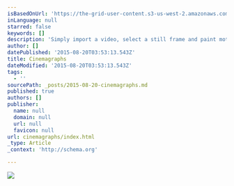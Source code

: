 ```yaml
---
isBasedOnUrl: 'https://the-grid-user-content.s3-us-west-2.amazonaws.com/45d3bddf-32ba-4a16-a660-44e33374523d.gif'
inLanguage: null
starred: false
keywords: []
description: 'Simply import a video, select a still frame and paint motion directly on the screen. Your cinemagraph instantly comes to life. Export in broadcast quality or upload to flixel.com and easily share with the world. Winner of a 2014 Apple Design Award.'
author: []
datePublished: '2015-08-20T03:53:13.543Z'
title: Cinemagraphs
dateModified: '2015-08-20T03:53:13.543Z'
tags:
  - ''
sourcePath: _posts/2015-08-20-cinemagraphs.md
published: true
authors: []
publisher:
  name: null
  domain: null
  url: null
  favicon: null
url: cinemagraphs/index.html
_type: Article
_context: 'http://schema.org'

---
```

![](https://the-grid-user-content.s3-us-west-2.amazonaws.com/45d3bddf-32ba-4a16-a660-44e33374523d.gif)
